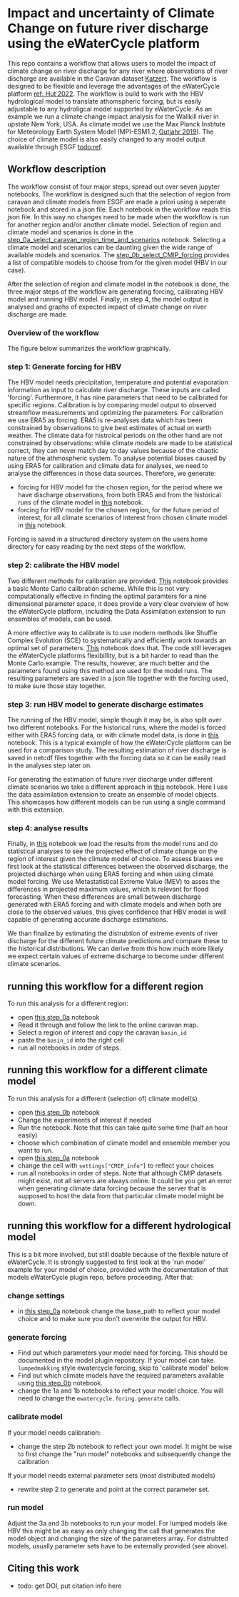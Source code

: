 # Impact and uncertainty of Climate Change on future river discharge using the eWaterCycle platform

This repo contains a workflow that allows users to model the impact of climate change on river discharge for any river where observations of river discharge are available in the Caravan dataset [Katzert](todo:ref). The workflow is designed to be flexible and leverage the advantages of the eWaterCycle platform [ref: Hut 2022](todo:ref). The workflow is build to work with the HBV hydrological model to translate athomspheric forcing, but is easily adjustable to any hydroligcal model supported by eWaterCycle. As an example we run a climate change impact analysis for the Wallkill river in upstate New York, USA. As climate model we use the Max Planck Institute for Meteorology Earth System Model (MPI-ESM1.2, [Gutjahr 2019](https://doi.org/10.5194/gmd-12-3241-2019)). The choice of climate model is also easily changed to any model output available through ESGF [todo:ref](todo:ref).  

## Workflow description
The workflow consist of four major steps, spread out over seven jupyter notebooks. The workflow is designed such that the selection of region from caravan and climate models from ESGF are made a priori using a seperate notebook and stored in a json file. Each notebook in the workflow reads this json file. In this way no changes need to be made when the workflow is run for another region and/or another climate model. Selection of region and climate model and scenarios is done in the [step_0a_select_caravan_region_time_and_scenarios](step_0a_select_caravan_region_time_and_scenarios.ipynb) notebook. Selecting a climate model and scenarios can be daunting given the wide range of available models and scenarios. The [step_0b_select_CMIP_forcing](step_0b_select_CMIP_forcing.ipynb) provides a list of compatible models to choose from for the given model (HBV in our case).

After the selection of region and climate model in the notebook  is done, the three major steps of the workflow are generating forcing, calibrating HBV model and running HBV model. Finally, in step 4, the model output is analysed and graphs of expected impact of climate change on river discharge are made.

### Overview of the workflow
The figure below summarizes the workflow graphically.

### step 1: Generate forcing for HBV
The HBV model needs precipitation, temperature and potential evaporation information as input to calculate river discharge. These inputs are called 'forcing'. Furthermore, it has nine parameters that need to be calibrated for specific regions. Calibration is by comparing model output to observed streamflow measurements and optimizing the parameters. For calibration we use ERA5 as forcing. ERA5 is re-analyses data which has been constrained by observations to give best estimates of actual on earth weather. The climate data for histroical periods on the other hand are not constrained by observations: while climate models are made to be statistical correct, they can never match day to day values because of the chaotic nature of the athmospheric system. To analyse potential biases caused by using ERA5 for calibration and climate data for analyses, we need to analyse the differences in those data sources. Therefore, we generate:

- forcing for HBV model for the chosen region, for the period where we have discharge observations, from both ERA5 and from the historical runs of the climate model in [this](step_1a_generate_historical_forcing.ipynb) notebook.
- forcing for HBV model for the chosen region, for the future period of interest, for all climate scenarios of interest from chosen climate model in [this](step_1a_generate_future_forcing.ipynb) notebook.

Forcing is saved in a structured directory system on the users home directory for easy reading by the next steps of the workflow.

### step 2: calibrate the HBV model
Two different methods for calibration are provided. [This](step_2a_calibrate_HBV_montecarlo.ipynb) notebook provides a basic Monte Carlo calibration scheme. While this is not very computationally effective in finding the optimal paramters for a nine dimensional parameter space, it does provide a very clear overview of how the eWaterCycle platform, including the Data Assimilation extension to run ensembles of models, can be used.

A more effective way to calibrate is to use modern methods like Shuffle Complex Evolution (SCE) to systematically and efficiently work towards an optimal set of parameters. [This](step_2b_calibrate_HBV_SCE.ipynb) notebook does that. The code still leverages the eWaterCycle platforms flexibillity, but is a bit harder to read than the Monte Carlo example. The results, however, are much better and the parameters found using this method are used for the model runs. The resulting parameters are saved in a json file together with the forcing used, to make sure those stay together. 

### step 3: run HBV model to generate discharge estimates
The running of the HBV model, simple though it may be, is also split over two different notebooks. For the historical runs, where the model is forced either with ERA5 forcing data, or with climate model data, is done in [this](step_3a_model_run_historical.ipynb) notebook. This is a typical example of how the eWaterCycle platform can be used for a comparison study. The resulting estimation of river discharge is saved in netcdf files together with the forcing data so it can be easily read in the analyses step later on.

For generating the estimation of future river discharge under different climate scenarios we take a different approach in [this](step_3a_model_run_future.ipynb) notebook. Here I use the data assimilation extension to create an ensemble of model objects. This showcases how different models can be run using a single command with this extension. 

### step 4: analyse results
Finally, in [this](step_3a_model_run_historical.ipynb) notebook we load the results from the model runs and do statistical analyses to see the projected effect of climate change on the region of interest given the climate model of choice. To assess biases we first look at the statistical differences between the observed discharge, the projected discharge when using ERA5 forcing and when using climate model forcing. We use Metastatistical Extreme Value (MEV) to asses the differences in projected maximum values, which is relevant for flood forecasting. When these differences are small between discharge generated with ERA5 forcing and with climate models and when both are close to the observed values, this gives confidence that HBV model is well capable of generating accurate discharge estimations.

We than finalize by estimating the distrubtion of extreme events of river discharge for the different future climate predictions and compare these to the historical distributions. We can derive from this how much more likely we expect certain values of extreme discharge to become under different climate scenarios.

## running this workflow for a different region
To run this analysis for a different region:

- open [this step_0a](step_0a_select_caravan_region_time_and_scenarios.ipynb) notebook
- Read it through and follow the link to the online caravan map.
- Select a region of interest and copy the caravan ```basin_id```
- paste the ```basin_id``` into the right cell
- run all notebooks in order of steps.

## running this workflow for a different climate model
To run this analysis for a different (selection of) climate model(s)

- open [this step_0b](step_0b_select_CMIP_forcing.ipynb) notebook
- Change the experiments of interest if needed
- Run the notebook. Note that this can take quite some time (half an hour easily)
- choose which combination of climate model and ensemble member you want to run.
- open [this step_0a](step_0a_select_caravan_region_time_and_scenarios.ipynb) notebook
- change the cell with ```settings["CMIP_info"]``` to reflect your choices
- run all notebooks in order of steps. Note that although CMIP datasets might exist, not all servers are always online. It could be you get an error when generating climate data forcing because the server that is supposed to host the data from that particular climate model might be down.

## running this workflow for a different hydrological model
This is a bit more involved, but still doable because of the flexible nature of eWaterCycle. It is strongly suggested to first look at the 'run model' example for your model of choice, provided with the documentation of that models eWaterCycle plugin repo, before proceeding. After that:

### change settings
- in [this step_0a](step_0a_select_caravan_region_time_and_scenarios.ipynb) notebook change the base_path to reflect your model choice and to make sure you don't overwrite the output for HBV. 

### generate forcing
- Find out which parameters your model need for forcing. This should be documented in the model plugin repository. If your model can take ```lumpedmakking``` style ewatercycle forcing, skip to 'calibrate model' below
- Find out which climate models have the required parameters available using [this step_0b](step_0b_select_CMIP_forcing.ipynb) notebook.
- change the 1a and 1b notebooks to reflect your model choice. You will need to change the ```ewatercycle.foring.generate``` calls.

### calibrate model
If your model needs calibration:

- change the step 2b notebook to reflect your own model. It might be wise to first change the "run model" notebooks and subsequently change the calibration

If your model needs external parameter sets (most distributed models)

- rewrite step 2 to generate and point at the correct parameter set.

### run model
Adjust the 3a and 3b notebooks to run your model. For lumped models like HBV this might be as easy as only changing the call that generates the model object and changing the size of the parameters array. For distrubted models, usually parameter sets have to be externally provided (see above).

## Citing this work

- todo: get DOI, put citation info here
 